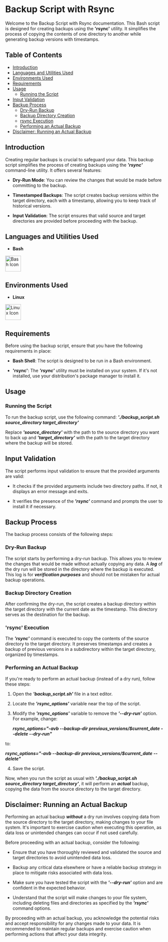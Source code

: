 # Backup Script with Rsync

Welcome to the Backup Script with Rsync documentation. This Bash script is designed for creating backups using the **'rsync'** utility. It simplifies the process of copying the contents of one directory to another while generating backup versions with timestamps.

## Table of Contents

- [Introduction](#introduction)
- [Languages and Utilities Used](#languages-and-utilities-used)
- [Environments Used](#environments-used)
- [Requirements](#requirements)
- [Usage](#usage)
  - [Running the Script](#running-the-script)
- [Input Validation](#input-validation)
- [Backup Process](#backup-process)
  - [Dry-Run Backup](#dry-run-backup)
  - [Backup Directory Creation](#backup-directory-creation)
  - [rsync Execution](#rsync-execution)
  - [Performing an Actual Backup](#performing-an-actual-backup)
- [Disclaimer: Running an Actual Backup](#disclaimer-running-an-actual-backup)

## Introduction

Creating regular backups is crucial to safeguard your data. This backup script simplifies the process of creating backups using the **_'rsync'_** command-line utility. It offers several features:

- **Dry-Run Mode**: You can review the changes that would be made before committing to the backup.

- **Timestamped Backups**: The script creates backup versions within the target directory, each with a timestamp, allowing you to keep track of historical versions.

- **Input Validation**: The script ensures that valid source and target directories are provided before proceeding with the backup.

## Languages and Utilities Used
- **Bash**

[<img align="left" alt="Bash Icon" width="50px" src="https://upload.wikimedia.org/wikipedia/commons/4/4b/Bash_Logo_Colored.svg" />][bash]

[bash]: https://www.gnu.org/software/bash/
  <br><br><br>

## Environments Used
- **Linux**
  
[<img align="left" alt="Linux Icon" width="50px" src="https://upload.wikimedia.org/wikipedia/commons/3/35/Tux.svg" />][linux]

[linux]: https://www.linux.org/

  <br><br><br>
  
## Requirements

Before using the backup script, ensure that you have the following requirements in place:

- **Bash Shell**: The script is designed to be run in a Bash environment.

- **'rsync'**: The **_'rsync'_** utility must be installed on your system. If it's not installed, use your distribution's package manager to install it.

## Usage

### Running the Script

To run the backup script, use the following command:
**_'./backup_script.sh source_directory target_directory'_**

Replace **_'source_directory'_** with the path to the source directory you want to back up and **_'target_directory'_** with the path to the target directory where the backup will be stored.

## Input Validation

The script performs input validation to ensure that the provided arguments are valid:

- It checks if the provided arguments include two directory paths. If not, it displays an error message and exits.

- It verifies the presence of the **_'rsync'_** command and prompts the user to install it if necessary.

## Backup Process

The backup process consists of the following steps:

### Dry-Run Backup

The script starts by performing a dry-run backup. This allows you to review the changes that would be made without actually copying any data. A **_log_** of the dry run will be stored in the directory where the backup is executed. This log is for **_verification purposes_** and should not be mistaken for actual backup operations.

### Backup Directory Creation

After confirming the dry-run, the script creates a backup directory within the target directory with the current date as the timestamp. This directory serves as the destination for the backup.

### 'rsync' Execution

The **_'rsync'_** command is executed to copy the contents of the source directory to the target directory. It preserves timestamps and creates a backup of previous versions in a subdirectory within the target directory, organized by timestamps.

### Performing an Actual Backup

If you're ready to perform an actual backup (instead of a dry run), follow these steps:

1. Open the **_'backup_script.sh'_** file in a text editor.

2. Locate the **_'rsync_options'_** variable near the top of the script.

3. Modify the **_'rsync_options'_** variable to remove the **_'--dry-run'_** option. For example, change:

   **_rsync_options="-avb --backup-dir previous_versions/$current_date --delete --dry-run"_**

to:

**_rsync_options="-avb --backup-dir previous_versions/$current_date --delete"_**

4. Save the script.

Now, when you run the script as usual with **_'./backup_script.sh source_directory target_directory'_**, it will perform an **_actual_** backup, copying the data from the source directory to the target directory.

## Disclaimer: Running an Actual Backup

Performing an actual backup ***without*** a dry run involves copying data from the source directory to the target directory, making changes to your file system. It's important to exercise caution when executing this operation, as data loss or unintended changes can occur if not used carefully.

Before proceeding with an actual backup, consider the following:

- Ensure that you have thoroughly reviewed and validated the source and target directories to avoid unintended data loss.

- Backup any critical data elsewhere or have a reliable backup strategy in place to mitigate risks associated with data loss.

- Make sure you have tested the script with the **_'--dry-run'_** option and are confident in the expected behavior.

- Understand that the script will make changes to your file system, including deleting files and directories as specified by the **_'rsync'_** command options.

By proceeding with an actual backup, you acknowledge the potential risks and accept responsibility for any changes made to your data. It is recommended to maintain regular backups and exercise caution when performing actions that affect your data integrity.
